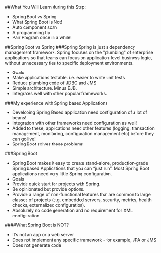 ##What You Will Learn during this Step:
- Spring Boot vs Spring
- What Spring Boot is Not!
- Auto component scan
- A programming tip
 - Pair Program once in a while!

##Spring Boot vs Spring
###Spring
Spring is just a dependency management framework. Spring focuses on the "plumbing" of enterprise applications so that teams can focus on application-level business logic, without unnecessary ties to specific deployment environments.
 - Goals
  - Make applications testable. i.e. easier to write unit tests
  - Reduce plumbing code of JDBC and JMS
  - Simple architecture. Minus EJB.
  - Integrates well with other popular frameworks.

###My experience with Spring based Applications
- Developing Spring Based application need configuration of a lot of beans!
- Integration with other frameworks need configuration as well!
- Added to these, applications need other features (logging, transaction management, monitoring, configuration management etc) before they can go live!
- Spring Boot solves these problems

###Spring Boot
- Spring Boot makes it easy to create stand-alone, production-grade Spring based Applications that you can “just run”. Most Spring Boot applications need very little Spring configuration.
 - Goals
  - Provide quick start for projects with Spring.
  - Be opinionated but provide options.
  - Provide a range of non-functional features that are common to large classes of projects (e.g. embedded servers, security, metrics, health checks, externalized configuration).
- Absolutely no code generation and no requirement for XML configuration.

####What Spring Boot is NOT?
- It’s not an app or a web server
- Does not implement any specific framework - for example, JPA or JMS
- Does not generate code

